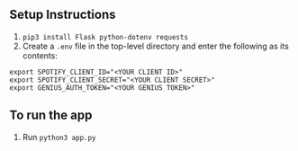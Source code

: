 ## Setup Instructions
1. `pip3 install Flask python-dotenv requests`
2. Create a `.env` file in the top-level directory and enter the following as its contents:
```
export SPOTIFY_CLIENT_ID="<YOUR CLIENT ID>"
export SPOTIFY_CLIENT_SECRET="<YOUR CLIENT SECRET>"
export GENIUS_AUTH_TOKEN="<YOUR GENIUS TOKEN>"
```


## To run the app
1. Run `python3 app.py`

